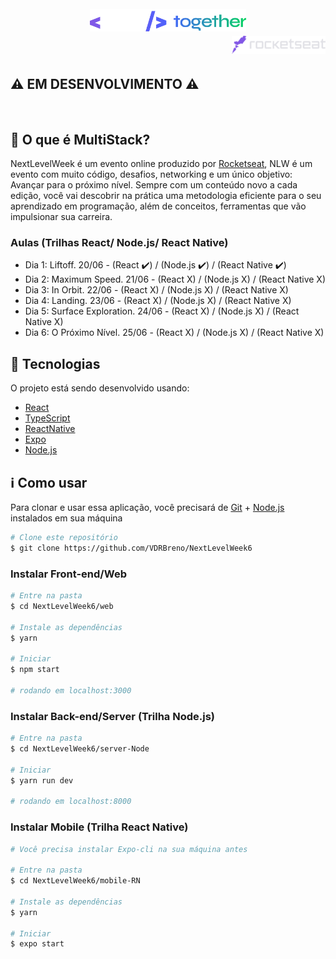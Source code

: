 <h1 align="center">
  <br/>
  <img alt="NLW_Together" src="./preview/nlw-logo.svg" width="250px" />
  
  <div align="right">
    <a href="https://rocketseat.com.br">
      <img alt="rocketseat" src="./preview/rocketseat-logo.svg" width="150px" />
    </a>
  </div>
</h1>

## :warning: **EM DESENVOLVIMENTO** :warning:
</br>

## 📃 O que é MultiStack?

NextLevelWeek é um evento online produzido por [Rocketseat](https://github.com/rocketseat), NLW é um evento com muito código, desafios, networking e um único objetivo: Avançar para o próximo nível. Sempre com um conteúdo novo a cada edição, você vai descobrir na prática uma metodologia eficiente para o seu aprendizado em programação, além de conceitos, ferramentas que vão impulsionar sua carreira.

### Aulas (Trilhas React/ Node.js/ React Native)
- Dia 1: Liftoff. 20/06 - (React :heavy_check_mark:) / (Node.js :heavy_check_mark:) / (React Native :heavy_check_mark:)
- Dia 2: Maximum Speed. 21/06 - (React X) / (Node.js X) / (React Native X)
- Dia 3: In Orbit. 22/06 - (React X) / (Node.js X) / (React Native X)
- Dia 4: Landing. 23/06 - (React X) / (Node.js X) / (React Native X)
- Dia 5: Surface Exploration. 24/06 - (React X) / (Node.js X) / (React Native X)
- Dia 6: O Próximo Nível. 25/06 - (React X) / (Node.js X) / (React Native X)

## :rocket: Tecnologias

O projeto está sendo desenvolvido usando:

- [React][reactjs]
- [TypeScript][typescript]
- [ReactNative][Reactnative]
- [Expo][expo]
- [Node.js][nodejs]

## :information_source: Como usar

Para clonar e usar essa aplicação, você precisará de [Git][git] + [Node.js][nodejs] instalados em sua máquina

```bash
# Clone este repositório
$ git clone https://github.com/VDRBreno/NextLevelWeek6
```

### Instalar Front-end/Web

```bash
# Entre na pasta
$ cd NextLevelWeek6/web

# Instale as dependências
$ yarn

# Iniciar
$ npm start

# rodando em localhost:3000
```

<!-- ### Pré-visualização (front-end)

<h1 align="center">
    <img alt="FrontendPreview" src="./preview/website.png" />
</h1> -->

### Instalar Back-end/Server (Trilha Node.js)

```bash
# Entre na pasta
$ cd NextLevelWeek6/server-Node

# Iniciar
$ yarn run dev

# rodando em localhost:8000
```

### Instalar Mobile (Trilha React Native)

```bash
# Você precisa instalar Expo-cli na sua máquina antes

# Entre na pasta
$ cd NextLevelWeek6/mobile-RN

# Instale as dependências
$ yarn

# Iniciar
$ expo start
```
<!-- ### Pré-visualização (mobile)

<h1 align="center">
    <img alt="AppMobilePreview" src="./preview/app.png" />
</h1> -->

[typescript]: https://www.typescriptlang.org/
[reactjs]: https://reactjs.org
[nextjs]: https://nextjs.org
[materialui]: https://material-ui.com/pt/
[nodejs]: https://nodejs.org/en/
[git]: https://git-scm.com
[python]: https://www.python.org
[django]: https://www.djangoproject.com
[expo]: https://expo.io
[reactnative]: https://reactnative.dev